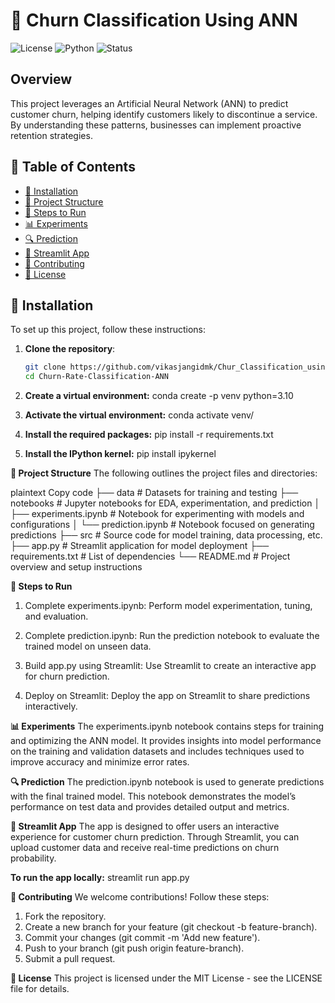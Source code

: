 # 🎯 Churn Classification Using ANN

![License](https://img.shields.io/badge/license-MIT-blue.svg) ![Python](https://img.shields.io/badge/python-3.10+-blue.svg) ![Status](https://img.shields.io/badge/status-active-brightgreen.svg)

## Overview
This project leverages an Artificial Neural Network (ANN) to predict customer churn, helping identify customers likely to discontinue a service. By understanding these patterns, businesses can implement proactive retention strategies.

## 📑 Table of Contents
- [🔧 Installation](#-installation)
- [📂 Project Structure](#-project-structure)
- [🚀 Steps to Run](#-steps-to-run)
- [📊 Experiments](#-experiments)
- [🔍 Prediction](#-prediction)
- [📱 Streamlit App](#-streamlit-app)
- [🤝 Contributing](#-contributing)
- [📜 License](#-license)

## 🔧 Installation

To set up this project, follow these instructions:

1. **Clone the repository**:
   ```bash
   git clone https://github.com/vikasjangidmk/Chur_Classification_using_ANN.git
   cd Churn-Rate-Classification-ANN

2. **Create a virtual environment:**
conda create -p venv python=3.10

3. **Activate the virtual environment:**
conda activate venv/

4. **Install the required packages:**
pip install -r requirements.txt

5. **Install the IPython kernel:**
pip install ipykernel

**📂 Project Structure**
The following outlines the project files and directories:

plaintext
Copy code
├── data                    # Datasets for training and testing
├── notebooks               # Jupyter notebooks for EDA, experimentation, and prediction
│   ├── experiments.ipynb   # Notebook for experimenting with models and configurations
│   └── prediction.ipynb    # Notebook focused on generating predictions
├── src                     # Source code for model training, data processing, etc.
├── app.py                  # Streamlit application for model deployment
├── requirements.txt        # List of dependencies
└── README.md               # Project overview and setup instructions

**🚀 Steps to Run**
1. Complete experiments.ipynb: Perform model experimentation, tuning, and evaluation.

2. Complete prediction.ipynb: Run the prediction notebook to evaluate the trained model on unseen data.

3. Build app.py using Streamlit: Use Streamlit to create an interactive app for churn prediction.

4. Deploy on Streamlit: Deploy the app on Streamlit to share predictions interactively.

**📊 Experiments**
The experiments.ipynb notebook contains steps for training and optimizing the ANN model. It provides insights into model performance on the training and validation datasets and includes techniques used to improve accuracy and minimize error rates.

**🔍 Prediction**
The prediction.ipynb notebook is used to generate predictions with the final trained model. This notebook demonstrates the model’s performance on test data and provides detailed output and metrics.

**📱 Streamlit App**
The app is designed to offer users an interactive experience for customer churn prediction. Through Streamlit, you can upload customer data and receive real-time predictions on churn probability.

**To run the app locally:**
streamlit run app.py

**🤝 Contributing**
We welcome contributions! Follow these steps:
1. Fork the repository.
2. Create a new branch for your feature (git checkout -b feature-branch).
3. Commit your changes (git commit -m 'Add new feature').
4. Push to your branch (git push origin feature-branch).
5. Submit a pull request.

**📜 License**
This project is licensed under the MIT License - see the LICENSE file for details.